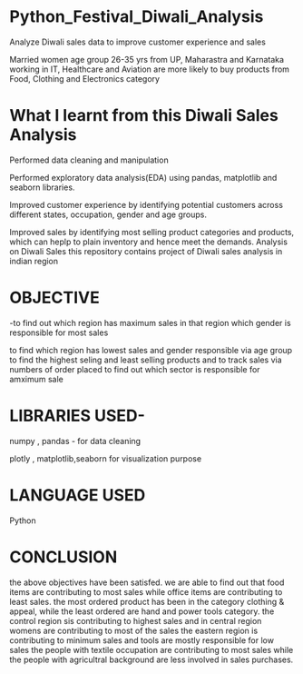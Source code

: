 # Python_Festival_Diwali_Analysis

Analyze Diwali sales data to improve customer experience and sales

Married women age group 26-35 yrs from UP,  Maharastra and Karnataka working in IT, Healthcare and Aviation are more likely to buy products from Food, Clothing and Electronics category

# What I learnt from this Diwali Sales Analysis

Performed data cleaning and manipulation

Performed exploratory data analysis(EDA) using pandas, matplotlib and seaborn libraries.

Improved customer experience by identifying potential customers across different states, occupation, gender and age groups.

Improved sales by identifying most selling product categories and products, which can heplp to plain inventory and hence meet the demands.
Analysis on Diwali Sales
this repository contains project of Diwali sales analysis in indian region

# OBJECTIVE
-to find out which region has maximum sales in that region which gender is responsible for most sales

to find which region has lowest sales and gender responsible via age group
to find the highest seling and least selling products and to track sales via numbers of order placed
to find out which sector is responsible for amximum sale
# LIBRARIES USED-
numpy , pandas - for data cleaning

plotly , matplotlib,seaborn for visualization purpose

# LANGUAGE USED

Python

# CONCLUSION
the above objectives have been satisfed. we are able to find out that food items are contributing to most sales while office items are contributing to least sales.
the most ordered product has been in the category clothing & appeal, while the least ordered are hand and power tools category.
the control region sis contributing to highest sales and in central region womens are contributing to most of the sales
the eastern region is contributing to minimum sales and tools are mostly responsible for low sales
the people with textile occupation are contributing to most sales while the people with agricultral background are less involved in sales purchases.
